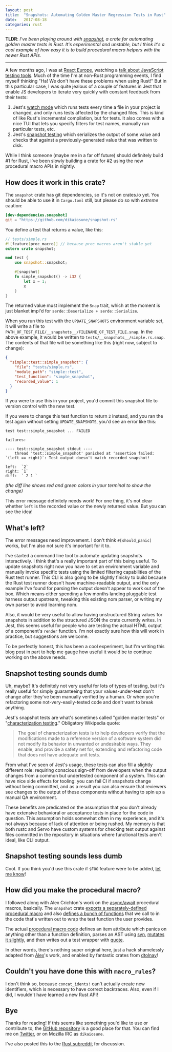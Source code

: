 ```yaml
---
layout: post
title:  "Snapshots: Automating Golden Master Regression Tests in Rust"
date:   2017-08-18
categories: rust
---
```


**TLDR**: _I've been playing around with [snapshot](https://github.com/dikaiosune/snapshot-rs), a crate for automating golden master tests in Rust. It's experimental and unstable, but I think it's a cool example of how easy it is to build procedural macro helpers with the newer Rust APIs._

---

A few months ago, I was at [React Europe](https://www.react-europe.org/), watching a [talk about JavaScript testing tools](https://www.youtube.com/watch?v=qAZ3_xCHe48). Much of the time I'm at non-Rust programming events, I find myself thinking "Ha! We don't have these problems when using Rust!" But in this particular case, I was quite jealous of a couple of features in Jest that enable JS developers to iterate very quickly with constant feedback from their tests:

1. Jest's [watch mode](http://facebook.github.io/jest/docs/cli.html#watch) which runs tests every time a file in your project is changed, and only runs tests affected by the changed files. This is kind of like Rust's incremental compilation, but for tests. It also comes with a nice TUI that lets you specify filters for test names, manually run particular tests, etc.
2. Jest's [snapshot testing](https://facebook.github.io/jest/docs/snapshot-testing.html) which serializes the output of some value and checks that against a previously-generated value that was written to disk.

While I think someone (maybe me in a far off future) should definitely build #1 for Rust, I've been slowly building a crate for #2 using the new procedural macro APIs in nightly.

## How does it work in this crate?

The `snapshot` crate has git dependencies, so it's not on crates.io yet. You should be able to use it in `Cargo.toml` still, but please do so with _extreme_ caution:

```toml
[dev-dependencies.snapshot]
git = "https://github.com/dikaiosune/snapshot-rs"
```

You define a test that returns a value, like this:

```rust
// tests/simple.rs
#![feature(proc_macro)] // because proc macros aren't stable yet
extern crate snapshot;

mod test {
    use snapshot::snapshot;

    #[snapshot]
    fn simple_snapshot() -> i32 {
        let x = 1;
        x
    }
}
```

The returned value must implement the `Snap` trait, which at the moment is just blanket impl'd for `serde::Deserialize + serde::Serialize`.

When you run this test with the `UPDATE_SNAPSHOTS` environment variable set, it will write a file to `PATH_OF_TEST_FILE/__snapshots__/FILENAME_OF_TEST_FILE.snap`. In the above example, it would be written to `tests/__snapshots__/simple.rs.snap`. The contents of that file will be something like this (right now, subject to change):

```json
{
  "simple::test::simple_snapshot": {
    "file": "tests/simple.rs",
    "module_path": "simple::test",
    "test_function": "simple_snapshot",
    "recorded_value": 1
  }
}
```

If you were to use this in your project, you'd commit this snapshot file to version control with the new test.

If you were to change this test function to return `2` instead, and you ran the test again without setting `UPDATE_SNAPSHOTS`, you'd see an error like this:

```
test test::simple_snapshot ... FAILED

failures:

---- test::simple_snapshot stdout ----
	thread 'test::simple_snapshot' panicked at 'assertion failed: `(left == right)`: Test output doesn't match recorded snapshot!

left:  `2`
right: `1`
diff:  ` 2 1 `
```

_(the diff line shows red and green colors in your terminal to show the change)_

This error message definitely needs work! For one thing, it's not clear whether `left` is the recorded value or the newly returned value. But you can see the idea!

## What's left?

The error messages need improvement. I don't think `#[should_panic]` works, but I'm also not sure it's important for it to.

I've started a command line tool to automate updating snapshots interactively. I think that's a really important part of this being useful. To update snapshots right now you have to set an environment variable and manually invoke specific tests using the limited filtering capabilities of the Rust test runner. This CLI is also going to be slightly finicky to build because the Rust test runner doesn't have machine-readable output, and the only example I've found for parsing the output doesn't appear to work out of the box. Which means either spending a few months landing pluggable test harness output upstream, tweaking this existing nom parser, or writing my own parser to avoid learning nom.

Also, it would be very useful to allow having unstructured String values for snapshots in addition to the structured JSON the crate currently writes. In Jest, this seems useful for people who are testing the actual HTML output of a component's `render` function. I'm not exactly sure how this will work in practice, but suggestions are welcome.

To be perfectly honest, this has been a cool experiment, but I'm writing this blog post in part to help me gauge how useful it would be to continue working on the above needs.

## Snapshot testing sounds dumb

Uh, maybe? It's definitely not very useful for lots of types of testing, but it's really useful for simply guaranteeing that your values-under-test don't change after they've been manually verified by a human. Or when you're refactoring some not-very-easily-tested code and don't want to break anything.

Jest's snapshot tests are what's sometimes called "golden master tests" or "[characterization testing](https://en.wikipedia.org/wiki/Characterization_test)." Obligatory Wikipedia quote:

> The goal of characterization tests is to help developers verify that the modifications made to a reference version of a software system did not modify its behavior in unwanted or undesirable ways. They enable, and provide a safety net for, extending and refactoring code that does not have adequate unit tests.

From what I've seen of Jest's usage, these tests can also fill a slightly different role: requiring conscious sign-off from developers when the output changes from a common but undertested component of a system. This can have nice side effects for tooling: you can fail CI if snapshots change without being committed, and as a result you can also ensure that reviewers see changes to the output of these components without having to spin up a manual QA environment.

These benefits are predicated on the assumption that you don't already have extensive behavioral or acceptance tests in place for the code in question. This assumption holds somewhat often in my experience, and it's not always because of lack of attention or being rushed. My memory is that both rustc and Servo have custom systems for checking test output against files committed in the repository in situations where functional tests aren't ideal, like CLI output.

## Snapshot testing sounds less dumb

Cool. If you think you'd use this crate if `$FOO` feature were to be added, [let me know](https://github.com/dikaiosune/snapshot-rs/issues)!

## How did you make the procedural macro?

I followed along with Alex Crichton's work on the [async/await](https://github.com/alexcrichton/futures-await) procedural macros, basically. The `snapshot` crate [exports a separately-defined procedural macro](https://github.com/dikaiosune/snapshot-rs/blob/master/src/lib.rs#L8-L14) and also [defines a bunch of functions](https://github.com/dikaiosune/snapshot-rs/blob/master/src/lib.rs#L30) that we call to in the code that's written out to wrap the test function the user provides.

The actual [procedural macro code](https://github.com/dikaiosune/snapshot-rs/blob/master/snapshot-proc-macro/src/lib.rs) defines an item attribute which panics on anything other than a function definition, parses an AST using [syn](https://github.com/dtolnay/syn), [mutates it slightly](https://github.com/dikaiosune/snapshot-rs/blob/master/snapshot-proc-macro/src/lib.rs#L17-L33), and then writes out a test wrapper with [quote](https://github.com/dtolnay/quote).

In other words, there's nothing super original here, just a hack shamelessly adapted from [Alex](https://github.com/alexcrichton)'s work, and enabled by fantastic crates from [dtolnay](https://github.com/dtolnay)!

## Couldn't you have done this with `macro_rules`?

I don't think so, because `concat_idents!` can't actually create new identifiers, which is necessary to have correct backtraces. Also, even if I did, I wouldn't have learned a new Rust API!

## Bye

Thanks for reading! If this seems like something you'd like to use or contribute to, the [GitHub repository](https://github.com/dikaiosune/snapshot-rs) is a good place for that. You can find me on [Twitter](https://twitter.com/dika10sune), or on Mozilla IRC as `dikaiosune`.

I've also posted this to the [Rust subreddit](TODO) for discussion.

